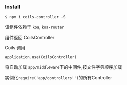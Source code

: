 ### Install
```
$ npm i coils-controller -S
```

该组件依赖于 `koa`, `koa-router`


组件返回  CoilsController


Coils 调用
```
application.use(CoilsController)
```
将自动加载 `app/middleware`下的中间件,按文件字典顺序加载

实例化`require('app/controllers'')`的所有Controller